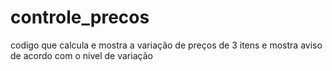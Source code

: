 # controle_precos
codigo que calcula e mostra a variação de preços de 3 itens e mostra aviso de acordo com o nivel de variação
